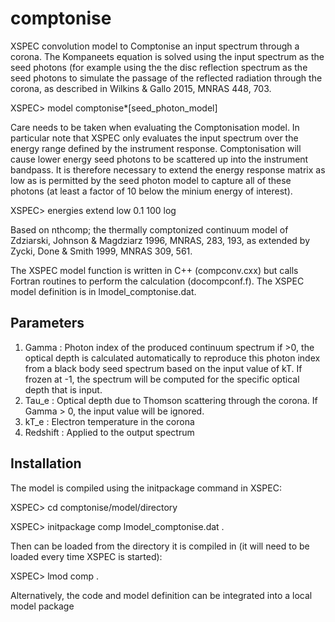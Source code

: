 # comptonise
XSPEC convolution model to Comptonise an input spectrum through a corona. The Kompaneets equation is solved using the input spectrum as the seed photons (for example using the the disc reflection spectrum as the seed photons to simulate the passage of the reflected radiation through the corona, as described in Wilkins & Gallo 2015, MNRAS 448, 703.

XSPEC> model comptonise*[seed_photon_model]

Care needs to be taken when evaluating the Comptonisation model. In particular note that XSPEC only evaluates the input spectrum over the energy range defined by the instrument response. Comptonisation will cause lower energy seed photons to be scattered up into the instrument bandpass. It is therefore necessary to extend the energy response matrix as low as is permitted by the seed photon model to capture all of these photons (at least a factor of 10 below the minium energy of interest).

XSPEC> energies extend low 0.1 100 log

Based on nthcomp; the thermally comptonized continuum model of Zdziarski, Johnson & Magdziarz 1996, MNRAS, 283, 193, as extended by Zycki, Done & Smith 1999, MNRAS 309, 561.

The XSPEC model function is written in C++ (compconv.cxx) but calls Fortran routines to perform the calculation (docompconf.f). The XSPEC model definition is in lmodel_comptonise.dat.

Parameters
----------
1. Gamma    : Photon index of the produced continuum spectrum if >0, the optical depth is calculated automatically to reproduce this photon index from a black body seed spectrum based on the input value of kT. If frozen at -1, the spectrum will be computed for the specific optical depth that is input.
2. Tau_e    : Optical depth due to Thomson scattering through the corona. If Gamma > 0, the input value will be ignored.
3. kT_e     : Electron temperature in the corona
4. Redshift : Applied to the output spectrum

Installation
------------

The model is compiled using the initpackage command in XSPEC:

XSPEC> cd comptonise/model/directory

XSPEC> initpackage comp lmodel_comptonise.dat .

Then can be loaded from the directory it is compiled in (it will need to be loaded every time XSPEC is started):

XSPEC> lmod comp .

Alternatively, the code and model definition can be integrated into a local model package
